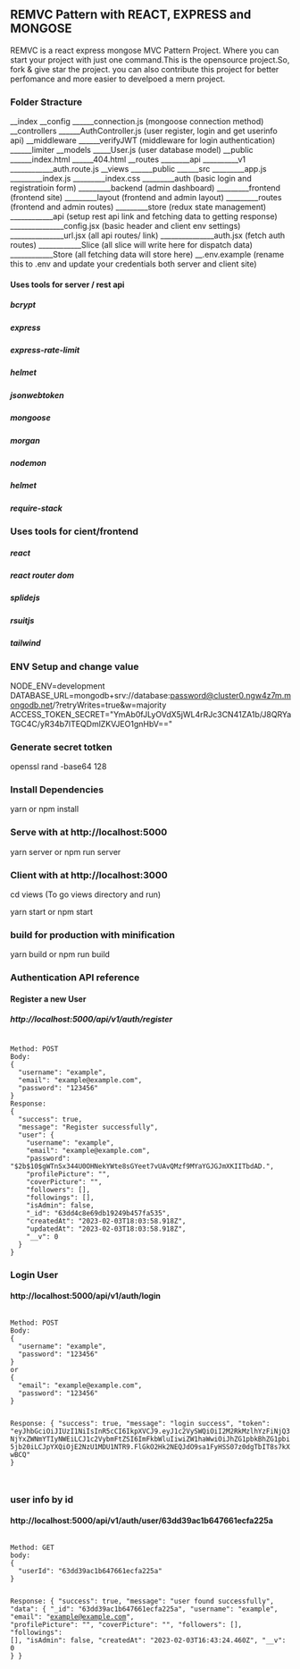 ## REMVC Pattern with REACT, EXPRESS and MONGOSE
REMVC is a react express mongose MVC Pattern Project. Where you can start your project with just one command.This is the opensource project.So, fork & give star the project. you can also contribute this project for better perfomance and more easier to develpoed a mern project.

### Folder Stracture
__index
__config
______connection.js (mongoose connection  method)
__controllers
______AuthController.js (user register, login and get userinfo api)
__middleware
______verifyJWT (middleware for login authentication)
______limiter
__models
_____User.js (user database model)
__public
______index.html
______404.html
__routes
________api
__________v1
____________auth.route.js
__views
______public
______src
_________app.js
_________index.js
_________index.css
_________auth (basic login and registratioin form)
_________backend (admin dashboard)
_________frontend (frontend site)
_________layout (frontend and admin layout)
_________routes (frontend and admin routes)
_________store (redux state management)
____________api (setup rest api link and fetching data to getting response)
_______________config.jsx (basic header and client env settings)
_______________url.jsx (all api routes/ link)
_______________auth.jsx (fetch auth routes)
____________Slice (all slice will write here for dispatch data)
____________Store (all fetching data will store here)
__.env.example (rename this to .env and update your credentials both server and client site)

#### Uses tools for server / rest api
##### bcrypt
##### express
##### express-rate-limit
##### helmet
##### jsonwebtoken
##### mongoose
##### morgan
##### nodemon
##### helmet
##### require-stack

### Uses tools for cient/frontend
##### react
##### react router dom
##### splidejs
##### rsuitjs
##### tailwind

### ENV Setup and change value
NODE_ENV=development
DATABASE_URL=mongodb+srv://database:password@cluster0.ngw4z7m.mongodb.net/?retryWrites=true&w=majority
ACCESS_TOKEN_SECRET="YmAb0fJLyOVdX5jWL4rRJc3CN41ZA1b/J8QRYaTGC4C/yR34b7lTEQDmlZKVJEO1gnHbV=="

### Generate secret totken
openssl rand -base64 128

### Install Dependencies
yarn 
or
npm install

### Serve with at http://localhost:5000
yarn server
or
npm run server

### Client with at http://localhost:3000
cd views (To go views directory and run)

yarn start
or
npm start

### build for production with minification
yarn build
or
npm run build

### Authentication API reference

#### Register a new User 
##### http://localhost:5000/api/v1/auth/register
<code>
Method: POST
Body: 
{
  "username": "example",
  "email": "example@example.com",
  "password": "123456"
}
Response: 
{
  "success": true,
  "message": "Register successfully",
  "user": {
    "username": "example",
    "email": "example@example.com",
    "password": "$2b$10$gWTnSx344U0OHNekYWte8sGYeet7vUAvQMzf9MYaYGJGJmXKIITbdAD.",
    "profilePicture": "",
    "coverPicture": "",
    "followers": [],
    "followings": [],
    "isAdmin": false,
    "_id": "63dd4c8e69db19249b457fa535",
    "createdAt": "2023-02-03T18:03:58.918Z",
    "updatedAt": "2023-02-03T18:03:58.918Z",
    "__v": 0
  }
}
</code>

### Login User 
#### http://localhost:5000/api/v1/auth/login
<code>
Method: POST
Body: 
{
  "username": "example",
  "password": "123456"
}
or
{
  "email": "example@example.com",
  "password": "123456"
}

Response: 
{
  "success": true,
  "message": "login success",
  "token": "eyJhbGciOiJIUzI1NiIsInR5cCI6IkpXVCJ9.eyJ1c2VySWQiOiI2M2RkMzlhYzFiNjQ3NjYxZWNmYTIyNWEiLCJ1c2VybmFtZSI6ImFkbWluIiwiZW1haWwiOiJhZG1pbkBhZG1pbi5jb20iLCJpYXQiOjE2NzU1MDU1NTR9.FlGkO2Hk2NEQJdO9sa1FyHSS07z0dgTbIT8s7kXwBCQ"
}

</code>

### user info by id
#### http://localhost:5000/api/v1/auth/user/63dd39ac1b647661ecfa225a

<code>
Method: GET
body:
{
  "userId": "63dd39ac1b647661ecfa225a"
}

Response:
{
  "success": true,
  "message": "user found successfully",
  "data": {
    "_id": "63dd39ac1b647661ecfa225a",
    "username": "example",
    "email": "example@example.com",
    "profilePicture": "",
    "coverPicture": "",
    "followers": [],
    "followings": [],
    "isAdmin": false,
    "createdAt": "2023-02-03T16:43:24.460Z",
    "__v": 0
  }
}

</code>
